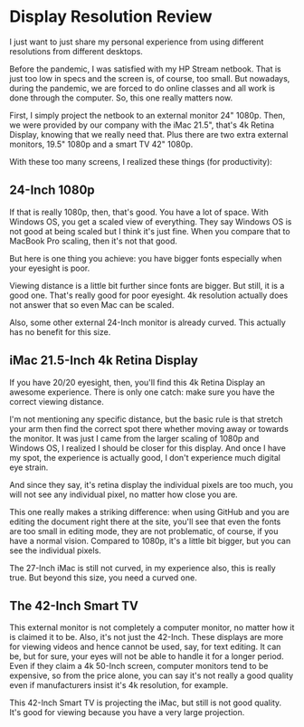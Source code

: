 # Display Resolution Review
I just want to just share my personal 
experience from using different resolutions 
from different desktops. 

Before the pandemic, I was satisfied with
my HP Stream netbook. That is just
too low in specs and the screen is,
of course, too small. 
But nowadays, during the pandemic,
we are forced to do online classes
and all work is done through the computer.
So, this one really matters now.

First, I simply project the netbook
to an external monitor 24" 1080p. Then, 
we were provided by our company
with the iMac 21.5", 
that's 4k Retina Display, 
knowing that we really need that.
Plus there are two extra external 
monitors, 19.5" 1080p and
a smart TV 42" 1080p.

With these too many screens, I realized
these things (for productivity):

## 24-Inch 1080p
If that is really 1080p, then, that's good.
You have a lot of space. With Windows OS,
you get a scaled view of everything. They
say Windows OS is not good at being scaled but
I think it's just fine. When you compare that
to MacBook Pro scaling, then it's not that
good.

But here is one thing you achieve: 
you have bigger fonts especially when your
eyesight is poor.

Viewing distance is a little bit further
since fonts are bigger. But still, it
is a good one. That's really good for poor
eyesight. 4k resolution actually does 
not answer that so even Mac can be scaled.

Also, some other external 24-Inch monitor
is already curved. This actually has no
benefit for this size.

## iMac 21.5-Inch 4k Retina Display
If you have 20/20 eyesight, then, 
you'll find this 4k Retina Display an 
awesome experience. There is only one
catch: make sure you have the correct
viewing distance.

I'm not mentioning any specific distance,
but the basic rule is that stretch your
arm then find the correct spot there
whether moving away or towards the monitor.
It was just I came from the larger
scaling of 1080p and Windows OS, I 
realized I should be closer for this 
display. And once I have my spot, 
the experience is actually good,
I don't experience much digital
eye strain.

And since they say, it's retina display
the individual pixels are too much, you
will not see any individual pixel, no matter
how close you are. 

This one really makes a striking difference:
when using GitHub and you are editing the
document right there at the site,
you'll see that even the fonts are too
small in editing mode, they are not problematic,
of course, if you have a normal vision.
Compared to 1080p, it's a little bit bigger,
but you can see the individual pixels.

The 27-Inch iMac is still not curved,
in my experience also, this is really true.
But beyond this size, you need a curved one.

## The 42-Inch Smart TV
This external monitor is not completely
a computer monitor, no matter how it is claimed
it to be. Also, it's not just the 42-Inch.
These displays are more for viewing videos 
and hence cannot be used, say, for
text editing. It can be, but for sure, your eyes
will not be able to handle it for a longer
period. Even if they claim a 4k 50-Inch 
screen, computer monitors tend to be expensive,
so from the price alone, you can say it's not
really a good quality even if manufacturers
insist it's 4k resolution, for example. 

This 42-Inch Smart TV is projecting the 
iMac, but still is not good quality. It's
good for viewing because you have a very
large projection.
